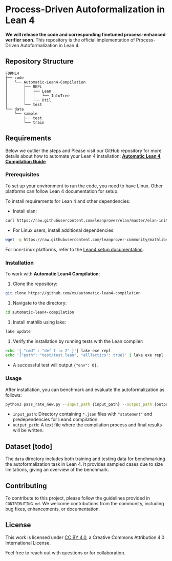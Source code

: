 # Process-Driven Autoformalization in Lean 4

**We will release the code and corresponding finetuned process-enhanced verifier soon**. This repository is the official implementation of  Process-Driven Autoformalization in Lean 4.



## Repository Structure

```
FORML4
├── code
│   └── Automatic-Lean4-Compilation
│       ├── REPL
│       │   ├── Lean
│       │   │   └── InfoTree
│       │   └── Util
│       └── test
└── data
    └── sample
        ├── test
        └── train
```



## Requirements



Below we outlier the steps and Please visit our GitHub repository for more details about  how to automate your Lean 4 installation: [**Automatic Lean 4 Compilation Guide**](https://github.com/rookie-joe/automatic-lean4-compilation)



### Prerequisites

To set up your environment to run the code, you need to have Linux. Other platforms can follow Lean 4 documentation for setup.

To install requirements for Lean 4 and other dependencies:

- Install elan:



```bash
curl https://raw.githubusercontent.com/leanprover/elan/master/elan-init.sh -sSf | sh
```

- For Linux users, install additional dependencies:



```bash
wget -q https://raw.githubusercontent.com/leanprover-community/mathlib4/master/scripts/install_debian.sh && bash install_debian.sh ; rm -f install_debian.sh && source ~/.profile
```

For non-Linux platforms, refer to the [Lean4 setup documentation](https://lean-lang.org/lean4/doc/setup.html).



### Installation

To work with **Automatic Lean4 Compilation**:

1. Clone the repository:



```bash
git clone https://github.com/xx/automatic-lean4-compilation
```

1. Navigate to the directory:



```bash
cd automatic-lean4-compilation
```

1. Install mathlib using lake:



```bash
lake update
```

1. Verify the installation by running tests with the Lean compiler:



```bash
echo '{ "cmd" : "def f := 2" }'| lake exe repl
echo '{"path": "test/test.lean", "allTactics": true}' | lake exe repl
```

- A successful test will output `{"env": 0}`.



### Usage

After installation, you can benchmark and evaluate the autoformalization as follows:

```bash
python3 pass_rate_new.py --input_path {input_path} --output_path {output_path}
```

- `input_path`: Directory containing `*.json` files with `"statement"` and predependencies for Lean4 compilation.
- `output_path`: A text file where the compilation process and final results will be written.



## Dataset [todo]

The `data` directory includes both training and testing data for benchmarking the autoformalization task in Lean 4. It provides sampled cases due to size limitations, giving an overview of the benchmark.





## Contributing

To contribute to this project, please follow the guidelines provided in `CONTRIBUTING.md`. We welcome contributions from the community, including bug fixes, enhancements, or documentation.



## License

This work is licensed under [CC BY 4.0](https://creativecommons.org/licenses/by/4.0/), a Creative Commons Attribution 4.0 International License.

Feel free to reach out with questions or for collaboration.

